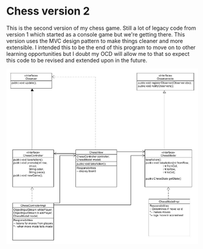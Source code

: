 # Chess version 2

This is the second version of my chess game. Still a lot of legacy code from 
version 1 which started as a console game but we're getting there. This
version uses the MVC design pattern to make things cleaner and more extensible.
I intended this to be the end of this program to move on to other 
learning opportunities but I doubt my OCD will allow me to that so expect this 
code to be revised and extended upon in the future.

![UML Diagram](\etc\Chess1.1.jpg?raw=true "UML Diagram")


